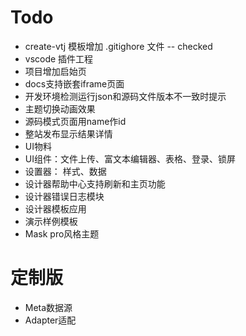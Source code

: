# Todo

- create-vtj 模板增加 .gitighore 文件 -- checked
- vscode 插件工程
- 项目增加启始页
- docs支持嵌套iframe页面
- 开发环境检测运行json和源码文件版本不一致时提示
- 主题切换动画效果
- 源码模式页面用name作id
- 整站发布显示结果详情
- UI物料
- UI组件：文件上传、富文本编辑器、表格、登录、锁屏
- 设置器： 样式、数据
- 设计器帮助中心支持刷新和主页功能
- 设计器错误日志模块
- 设计器模板应用
- 演示样例模板
- Mask pro风格主题

# 定制版

- Meta数据源
- Adapter适配
